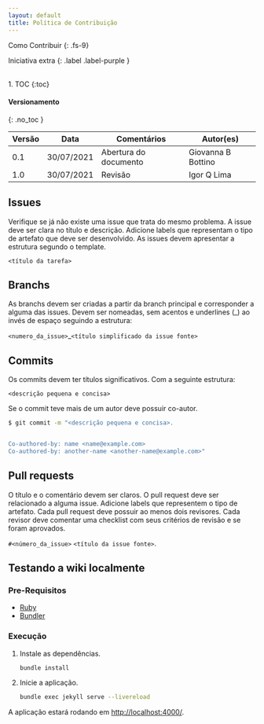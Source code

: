 ```yaml
---
layout: default
title: Política de Contribuição
---
```


Como Contribuir
{: .fs-9}

Iniciativa extra
{: .label .label-purple }

<br>
1. TOC
{:toc}

#### Versionamento
{: .no_toc }

|Versão | Data | Comentários | Autor(es) |
|-------|------|-------------|-----------|
|0.1|30/07/2021| Abertura do documento | Giovanna B Bottino |
|1.0|30/07/2021| Revisão | Igor Q Lima |

## Issues

Verifique se já não existe uma issue que trata do mesmo problema.
A issue deve ser clara no título e descrição.
Adicione labels que representam o tipo de artefato que deve ser desenvolvido.
As issues devem apresentar a estrutura segundo o template.

`<título da tarefa>`

## Branchs

As branchs devem ser criadas a partir da branch principal e corresponder a alguma das issues.
Devem ser nomeadas, sem acentos e underlines (_) ao invés de espaço seguindo a estrutura:

`<numero_da_issue>`_`<título simplificado da issue fonte>`

## Commits

Os commits devem ter títulos significativos.
Com a seguinte estrutura:

`<descrição pequena e concisa>`

Se o commit teve mais de um autor deve possuir co-autor.

```bash
$ git commit -m "<descrição pequena e concisa>.


Co-authored-by: name <name@example.com>
Co-authored-by: another-name <another-name@example.com>"
```

## Pull requests

O título e o comentário devem ser claros.
O pull request deve ser relacionado a alguma issue.
Adicione labels que representem o tipo de artefato.
Cada pull request deve possuir ao menos dois revisores.
Cada revisor deve comentar uma checklist com seus critérios de revisão e se foram aprovados.

`#<número_da_issue>` `<título da issue fonte>`.

## Testando a wiki localmente

### Pre-Requisitos

- [Ruby](https://www.ruby-lang.org/en/documentation/installation/)
- [Bundler](https://bundler.io/)

### Execução

1. Instale as dependências.

    ```bash
    bundle install
    ```

2. Inicie a aplicação.

    ```bash
    bundle exec jekyll serve --livereload
    ```

A aplicação estará rodando em <http://localhost:4000/>.
